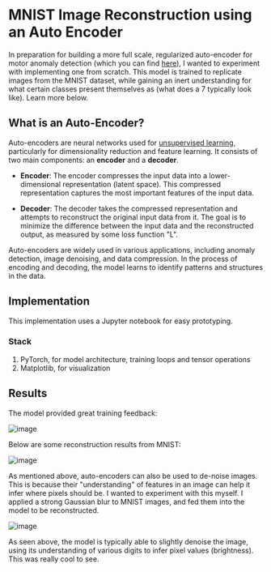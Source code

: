 # MNIST Image Reconstruction using an Auto Encoder

In preparation for building a more full scale, regularized auto-encoder for motor anomaly detection (which you can find [here](https://github.com/conjeevaram/Anomaly-Detection-Auto-Encoder)), I wanted to experiment with implementing one from scratch. This model is trained to replicate images from the MNIST dataset, while gaining an inert understanding for what certain classes present themselves as (what does a 7 typically look like). Learn more below.

## What is an Auto-Encoder?
Auto-encoders are neural networks used for [unsupervised learning](https://cloud.google.com/discover/what-is-unsupervised-learning), particularly for dimensionality reduction and feature learning. It consists of two main components: an **encoder** and a **decoder**.

- **Encoder**: The encoder compresses the input data into a lower-dimensional representation (latent space). This compressed representation captures the most important features of the input data.
    
- **Decoder**: The decoder takes the compressed representation and attempts to reconstruct the original input data from it. The goal is to minimize the difference between the input data and the reconstructed output, as measured by some loss function "L". 
    

Auto-encoders are widely used in various applications, including anomaly detection, image denoising, and data compression. In the process of encoding and decoding, the model learns to  identify patterns and structures in the data.

## Implementation
This implementation uses a Jupyter notebook for easy prototyping.
### Stack
1. PyTorch, for model architecture, training loops and tensor operations
2. Matplotlib, for visualization

## Results
The model provided great training feedback:

![image](https://github.com/user-attachments/assets/ad688530-9157-4461-9a12-37a83586d0f3)


Below are some reconstruction results from MNIST:

![image](https://github.com/user-attachments/assets/c0358750-a181-41d1-a7e4-0052953d4178)


As mentioned above, auto-encoders can also be used to de-noise images. This is because their "understanding" of features in an image can help it infer where pixels should be. I wanted to experiment with this myself. I applied a strong Gaussian blur to MNIST images, and fed them into the model to be reconstructed. 

![image](https://github.com/user-attachments/assets/067c17b2-6547-4a27-bdcc-dfbe93d3a722)

As seen above, the model is typically able to slightly denoise the image, using its understanding of various digits to infer pixel values (brightness). This was really cool to see.
